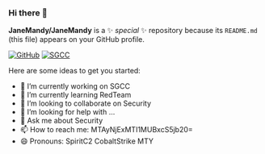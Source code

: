 ### Hi there 👋


**JaneMandy/JaneMandy** is a ✨ _special_ ✨ repository because its `README.md` (this file) appears on your GitHub profile.

[![GitHub](https://img.shields.io/badge/dynamic/json?logo=github&label=GitHub&labelColor=495867&color=495867&query=%24.data.totalSubs&url=https%3A%2F%2Fapi.spencerwoo.com%2Fsubstats%2F%3Fsource%3Dgithub%26queryKey%3DJaneMandy&style=flat-square)](https://github.com/JaneMandy)    [![SGCC](https://img.shields.io/badge/SGCC-SGCC-009994)]()

Here are some ideas to get you started:

- 🔭 I’m currently working on SGCC 
- 🌱 I’m currently learning RedTeam
- 👯 I’m looking to collaborate on Security 
- 🤔 I’m looking for help with ...
- 💬 Ask me about Security
- 📫 How to reach me: MTAyNjExMTI1MUBxcS5jb20=
- 😄 Pronouns: SpiritC2 CobaltStrike MTY
<!--
**JaneMandy/JaneMandy** is a ✨ _special_ ✨ repository because its `README.md` (this file) appears on your GitHub profile.

Here are some ideas to get you started:

- 🔭 I’m currently working on ...
- 🌱 I’m currently learning ...
- 👯 I’m looking to collaborate on ...
- 🤔 I’m looking for help with ...
- 💬 Ask me about ...
- 📫 How to reach me: ...
- 😄 Pronouns: ...
- ⚡ Fun fact: ...
-->
